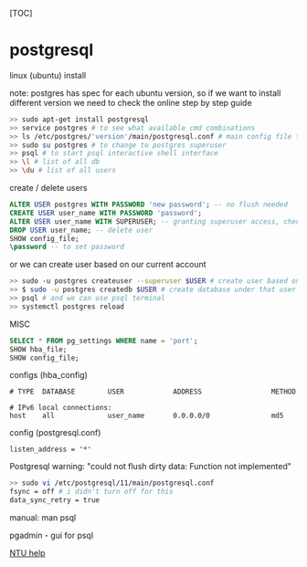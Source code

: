 [TOC]

# postgresql

linux (ubuntu) install

note: postgres has spec for each ubuntu version, so if we want to install different version we need to check the online step by step guide

```bash
>> sudo apt-get install postgresql
>> service postgres # to see what available cmd combinations
>> ls /etc/postgres/'version'/main/postgresql.conf # main config file to check eg. ports and etc.
>> sudo su postgres # to change to postgres superuser
>> psql # to start psql interactive shell interface
>> \l # list of all db
>> \du # list of all users
```

create / delete users

```sql
ALTER USER postgres WITH PASSWORD 'new password'; -- no flush needed
CREATE USER user_name WITH PASSWORD 'password';
ALTER USER user_name WITH SUPERUSER; -- granting superuser access, check with \du
DROP USER user_name; -- delete user
SHOW config_file;
\password -- to set password
```

or we can create user based on our current account

````bash
>> sudo -u postgres createuser --superuser $USER # create user based on current user
>> $ sudo -u postgres createdb $USER # create database under that user
>> psql # and we can use psql terminal
>> systemctl postgres reload
````

MISC

```sql
SELECT * FROM pg_settings WHERE name = 'port';
SHOW hba_file;
SHOW config_file;
```

configs (hba_config)

```
# TYPE  DATABASE        USER            ADDRESS                 METHOD

# IPv6 local connections:
host    all             user_name       0.0.0.0/0               md5
```

config (postgresql.conf)

```
listen_address = '*'
```

Postgresql warning: "could not flush dirty data: Function not implemented"

```bash
>> sudo vi /etc/postgresql/11/main/postgresql.conf
fsync = off # i didn't turn off for this
data_sync_retry = true
```

manual: man psql

pgadmin - gui for psql

[NTU help](https://www3.ntu.edu.sg/home/ehchua/programming/sql/PostgreSQL_GetStarted.html)

